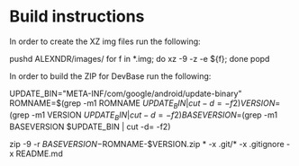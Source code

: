 # Build instructions

In order to create the XZ img files run the following:

  pushd ALEXNDR/images/
  for f in *.img; do xz -9 -z -e ${f}; done
  popd

In order to build the ZIP for DevBase run the following:

  UPDATE_BIN="META-INF/com/google/android/update-binary"
  ROMNAME=$(grep -m1 ROMNAME $UPDATE_BIN | cut -d= -f2)
  VERSION=$(grep -m1 VERSION $UPDATE_BIN | cut -d= -f2)
  BASEVERSION=$(grep -m1 BASEVERSION $UPDATE_BIN | cut -d= -f2)

  zip -9 -r $BASEVERSION-$ROMNAME-$VERSION.zip * -x .git/* -x .gitignore -x README.md
